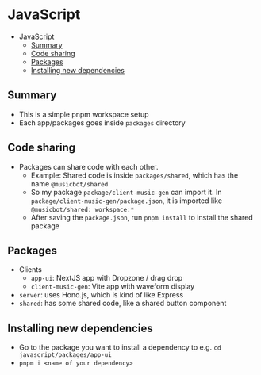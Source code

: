 # JavaScript

- [JavaScript](#javascript)
  - [Summary](#summary)
  - [Code sharing](#code-sharing)
  - [Packages](#packages)
  - [Installing new dependencies](#installing-new-dependencies)

## Summary

- This is a simple pnpm workspace setup
- Each app/packages goes inside `packages` directory

## Code sharing

- Packages can share code with each other.
  - Example: Shared code is inside `packages/shared`, which has the name `@musicbot/shared`
  - So my package `package/client-music-gen` can import it. In `package/client-music-gen/package.json`, it is imported like `@musicbot/shared: workspace:*`
  - After saving the `package.json`, run `pnpm install` to install the shared package

## Packages

- Clients
  - `app-ui`: NextJS app with Dropzone / drag drop
  - `client-music-gen`: Vite app with waveform display
- `server`: uses Hono.js, which is kind of like Express
- `shared`: has some shared code, like a shared button component

## Installing new dependencies

- Go to the package you want to install a dependency to e.g. `cd javascript/packages/app-ui`
- `pnpm i <name of your dependency>`
